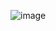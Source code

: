 ![image](https://github.com/frostedCupcake/admin-portal/assets/99611801/20b2bce8-b99d-442d-9eef-2d832d35739c)
